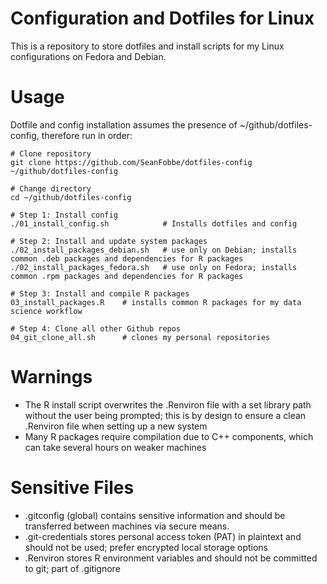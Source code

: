 # Configuration and Dotfiles for Linux

This is a repository to store dotfiles and install scripts for my Linux configurations on Fedora and Debian.

# Usage

Dotfile and config installation assumes the presence of ~/github/dotfiles-config, therefore run in order:

```
# Clone repository
git clone https://github.com/SeanFobbe/dotfiles-config ~/github/dotfiles-config

# Change directory
cd ~/github/dotfiles-config

# Step 1: Install config
./01_install_config.sh            # Installs dotfiles and config

# Step 2: Install and update system packages
./02_install_packages_debian.sh   # use only on Debian; installs common .deb packages and dependencies for R packages
./02_install_packages_fedora.sh   # use only on Fedora; installs common .rpm packages and dependencies for R packages

# Step 3: Install and compile R packages
03_install_packages.R    # installs common R packages for my data science workflow

# Step 4: Clone all other Github repos
04_git_clone_all.sh      # clones my personal repositories
```

# Warnings

- The R install script overwrites the .Renviron file with a set library path without the user being prompted; this is by design to ensure a clean .Renviron file when setting up a new system
- Many R packages require compilation due to C++ components, which can take several hours on weaker machines

# Sensitive Files

- .gitconfig (global) contains sensitive information and should be transferred between machines via secure means.
- .git-credentials stores personal access token (PAT) in plaintext and should not be used; prefer encrypted local storage options
- .Renviron stores R environment variables and should not be committed to git; part of .gitignore
